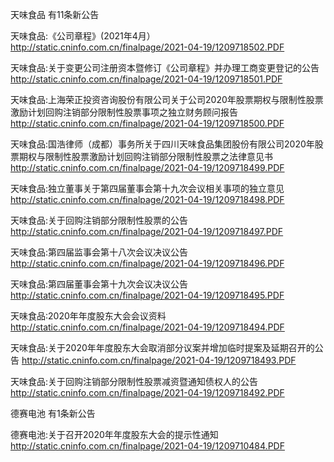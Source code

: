 天味食品 有11条新公告 

天味食品:《公司章程》(2021年4月） http://static.cninfo.com.cn/finalpage/2021-04-19/1209718502.PDF 

天味食品:关于变更公司注册资本暨修订《公司章程》并办理工商变更登记的公告 http://static.cninfo.com.cn/finalpage/2021-04-19/1209718501.PDF 

天味食品:上海荣正投资咨询股份有限公司关于公司2020年股票期权与限制性股票激励计划回购注销部分限制性股票事项之独立财务顾问报告 http://static.cninfo.com.cn/finalpage/2021-04-19/1209718500.PDF 

天味食品:国浩律师（成都）事务所关于四川天味食品集团股份有限公司2020年股票期权与限制性股票激励计划回购注销部分限制性股票之法律意见书 http://static.cninfo.com.cn/finalpage/2021-04-19/1209718499.PDF 

天味食品:独立董事关于第四届董事会第十九次会议相关事项的独立意见 http://static.cninfo.com.cn/finalpage/2021-04-19/1209718498.PDF 

天味食品:关于回购注销部分限制性股票的公告 http://static.cninfo.com.cn/finalpage/2021-04-19/1209718497.PDF 

天味食品:第四届监事会第十八次会议决议公告 http://static.cninfo.com.cn/finalpage/2021-04-19/1209718496.PDF 

天味食品:第四届董事会第十九次会议决议公告 http://static.cninfo.com.cn/finalpage/2021-04-19/1209718495.PDF 

天味食品:2020年年度股东大会会议资料 http://static.cninfo.com.cn/finalpage/2021-04-19/1209718494.PDF 

天味食品:关于2020年年度股东大会取消部分议案并增加临时提案及延期召开的公告 http://static.cninfo.com.cn/finalpage/2021-04-19/1209718493.PDF 

天味食品:关于回购注销部分限制性股票减资暨通知债权人的公告 http://static.cninfo.com.cn/finalpage/2021-04-19/1209718492.PDF 

德赛电池 有1条新公告 

德赛电池:关于召开2020年年度股东大会的提示性通知 http://static.cninfo.com.cn/finalpage/2021-04-19/1209710484.PDF 

